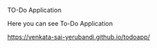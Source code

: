 TO-Do Application

Here you can see To-Do Application
 
 https://venkata-sai-yerubandi.github.io/todoapp/
